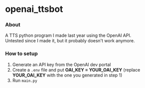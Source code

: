 # openai_ttsbot

### About
A TTS python program I made last year using the OpenAI API. 
<br/>Untested since I made it, but it probably doesn't work anymore.

### How to setup
1. Generate an API key from the OpenAI dev portal
2. Create a `.env` file and put **OAI_KEY = YOUR_OAI_KEY** (replace **YOUR_OAI_KEY** with the one you generated in step 1)
3. Run `main.py`
